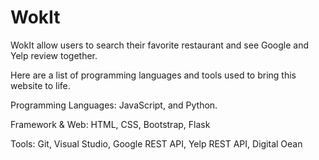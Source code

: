 # WokIt
WokIt allow users to search their favorite restaurant and see Google and Yelp review together.

Here are a list of programming languages and tools used to bring this website to life.

Programming Languages: JavaScript, and Python. 

Framework & Web: HTML, CSS, Bootstrap, Flask

Tools: Git, Visual Studio, Google REST API, Yelp REST API, Digital Oean
